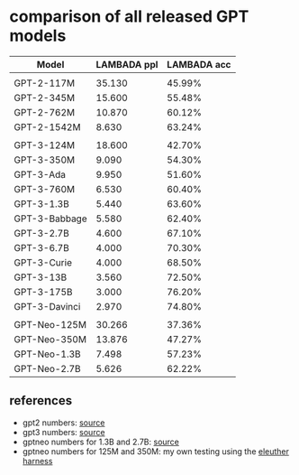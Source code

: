 
# comparison of all released GPT models

| Model         | LAMBADA ppl | LAMBADA acc |
|---------------|-------------|-------------|
|               |             |             |
| GPT-2-117M    | 35.130      | 45.99%      |
| GPT-2-345M    | 15.600      | 55.48%      |
| GPT-2-762M    | 10.870      | 60.12%      |
| GPT-2-1542M   | 8.630       | 63.24%      |
|               |             |             |
| GPT-3-124M    | 18.600      | 42.70%      |
| GPT-3-350M    | 9.090       | 54.30%      |
| GPT-3-Ada     | 9.950       | 51.60%      |
| GPT-3-760M    | 6.530       | 60.40%      |
| GPT-3-1.3B    | 5.440       | 63.60%      |
| GPT-3-Babbage | 5.580       | 62.40%      |
| GPT-3-2.7B    | 4.600       | 67.10%      |
| GPT-3-6.7B    | 4.000       | 70.30%      |
| GPT-3-Curie   | 4.000       | 68.50%      |
| GPT-3-13B     | 3.560       | 72.50%      |
| GPT-3-175B    | 3.000       | 76.20%      |
| GPT-3-Davinci | 2.970       | 74.80%      |
|               |             |             |
| GPT-Neo-125M  | 30.266      | 37.36%      |
| GPT-Neo-350M  | 13.876      | 47.27%      |
| GPT-Neo-1.3B  | 7.498       | 57.23%      |
| GPT-Neo-2.7B  | 5.626       | 62.22%      |

## references

+ gpt2 numbers: [source](https://cdn.openai.com/better-language-models/language_models_are_unsupervised_multitask_learners.pdf)
+ gpt3 numbers: [source](https://blog.eleuther.ai/gpt3-model-sizes/)
+ gptneo numbers for 1.3B and 2.7B: [source](https://github.com/EleutherAI/gpt-neo/#linguistic-reasoning)
+ gptneo numbers for 125M and 350M: my own testing using the [eleuther harness](https://github.com/EleutherAI/lm-evaluation-harness)